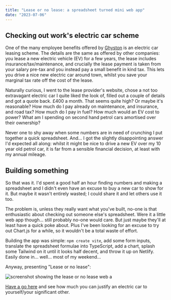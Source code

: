 ```yaml
---
title: "Lease or no lease: a spreadsheet turned mini web app"
date: "2023-07-06"
---
```


## Checking out work's electric car scheme

One of the many employee benefits offered by [Ghyston](https://www.ghyston.com) is an electric car leasing scheme. The details are the same as offered by other companies: you lease a new electric vehicle (EV) for a few years, the lease includes insurance/tax/maintenance, and crucially the lease payment is taken from your salary pre-tax and you instead pay a small benefit in kind tax. This lets you drive a nice new electric car around town, whilst you save your marginal tax rate off the cost of the lease.

Naturally curious, I went to the lease provider's website, chose a not too extravagant electric car I quite liked the look of, filled out a couple of details and got a quote back. £400 a month. That seems quite high? Or maybe it's reasonable? How much do I pay already on maintenance, and insurance, and road tax? How much do I pay in fuel? How much would an EV cost to power? What am I spending on second hand petrol cars amortised over their ownership?

Never one to shy away when some numbers are in need of crunching I put together a quick spreadsheet. And... I got the slightly disappointing answer I'd expected all along: whilst it might be nice to drive a new EV over my 10 year old petrol car, it is far from a sensible financial decision, at least with my annual mileage.

## Building something

So that was it. I'd spent a good half an hour finding numbers and making a spreadsheet and I didn't even have an excuse to buy a new car to show for it. But maybe it wasn't entirely wasted; I could share it and let others use it too.

The problem is, unless they really want what you've built, no-one is that enthusiastic about checking out someone else's spreadsheet. Were it a little web app though... still probably no-one would care. But just maybe they'll at least have a quick poke about. Plus I've been looking for an excuse to try out Chart.js for a while, so it wouldn't be a total waste of effort.

Building the app was simple: `npm create vite`, add some form inputs, translate the spreadsheet formulae into TypeScript, add a chart, splash some Tailwind on it until it looks half decent, and throw it up on Netlify. Easily done in... well... most of my weekend...

Anyway, presenting "Lease or no lease":

![screenshot showing the lease or no lease web a](/ev-leasing/lease-or-no-lease.png "A screenshot showing the lease-or-no-lease application in a browser")

[Have a go here](https://lease-or-no-lease.mattmarch.co.uk/) and see how much you can justify an electric car to yourself/your significant other.
